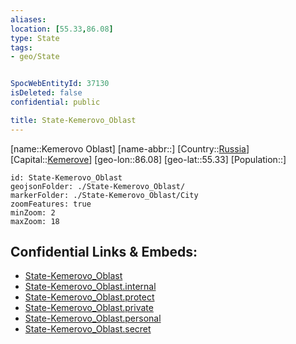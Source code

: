```yaml
---
aliases: 
location: [55.33,86.08]
type: State
tags:
- geo/State


SpocWebEntityId: 37130
isDeleted: false
confidential: public

title: State-Kemerovo_Oblast
---
```

[name::Kemerovo Oblast]
[name-abbr::]
[Country::[Russia](geo/Continent/Europe/Russia.md)]
[Capital::[Kemerove](geo/Continent/Europe/Russia/City/Kemerove.md)]
[geo-lon::86.08]
[geo-lat::55.33]
[Population::]



```leaflet
id: State-Kemerovo_Oblast
geojsonFolder: ./State-Kemerovo_Oblast/
markerFolder: ./State-Kemerovo_Oblast/City
zoomFeatures: true 
minZoom: 2 
maxZoom: 18
```


## Confidential Links & Embeds: 
- [State-Kemerovo_Oblast](../../../../../../_public/geo/Continent/Europe/Russia/State/State-Kemerovo_Oblast.md) 
- [State-Kemerovo_Oblast.internal](../../../../../../_internal/geo/Continent/Europe/Russia/State/State-Kemerovo_Oblast.internal.md) 
- [State-Kemerovo_Oblast.protect](../../../../../../_protect/geo/Continent/Europe/Russia/State/State-Kemerovo_Oblast.protect.md) 
- [State-Kemerovo_Oblast.private](../../../../../../_private/geo/Continent/Europe/Russia/State/State-Kemerovo_Oblast.private.md) 
- [State-Kemerovo_Oblast.personal](../../../../../../_personal/geo/Continent/Europe/Russia/State/State-Kemerovo_Oblast.personal.md) 
- [State-Kemerovo_Oblast.secret](../../../../../../_secret/geo/Continent/Europe/Russia/State/State-Kemerovo_Oblast.secret.md) 
